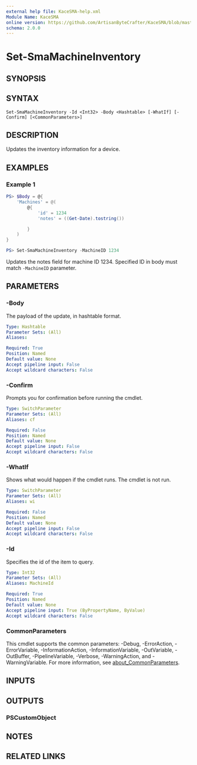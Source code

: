 ```yaml
---
external help file: KaceSMA-help.xml
Module Name: KaceSMA
online version: https://github.com/ArtisanByteCrafter/KaceSMA/blob/master/docs/Set-SmaMachineInventory.md
schema: 2.0.0
---
```


# Set-SmaMachineInventory

## SYNOPSIS

## SYNTAX

```
Set-SmaMachineInventory -Id <Int32> -Body <Hashtable> [-WhatIf] [-Confirm] [<CommonParameters>]
```

## DESCRIPTION
Updates the inventory information for a device.

## EXAMPLES

### Example 1
```powershell
PS> $Body = @{
    'Machines' = @(
        @{
            'id' = 1234
            'notes' = ((Get-Date).tostring())

        }
    )
}

PS> Set-SmaMachineInventory -MachineID 1234
```

Updates the notes field for machine ID 1234. Specified ID in body must match `-MachineID` parameter.

## PARAMETERS

### -Body
The payload of the update, in hashtable format.

```yaml
Type: Hashtable
Parameter Sets: (All)
Aliases:

Required: True
Position: Named
Default value: None
Accept pipeline input: False
Accept wildcard characters: False
```

### -Confirm
Prompts you for confirmation before running the cmdlet.

```yaml
Type: SwitchParameter
Parameter Sets: (All)
Aliases: cf

Required: False
Position: Named
Default value: None
Accept pipeline input: False
Accept wildcard characters: False
```

### -WhatIf
Shows what would happen if the cmdlet runs.
The cmdlet is not run.

```yaml
Type: SwitchParameter
Parameter Sets: (All)
Aliases: wi

Required: False
Position: Named
Default value: None
Accept pipeline input: False
Accept wildcard characters: False
```

### -Id
Specifies the id of the item to query.

```yaml
Type: Int32
Parameter Sets: (All)
Aliases: MachineId

Required: True
Position: Named
Default value: None
Accept pipeline input: True (ByPropertyName, ByValue)
Accept wildcard characters: False
```

### CommonParameters
This cmdlet supports the common parameters: -Debug, -ErrorAction, -ErrorVariable, -InformationAction, -InformationVariable, -OutVariable, -OutBuffer, -PipelineVariable, -Verbose, -WarningAction, and -WarningVariable. For more information, see [about_CommonParameters](http://go.microsoft.com/fwlink/?LinkID=113216).

## INPUTS

## OUTPUTS

### PSCustomObject
## NOTES

## RELATED LINKS
